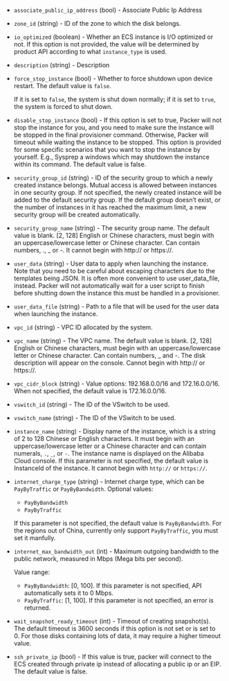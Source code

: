 <!-- Code generated from the comments of the RunConfig struct in builder/alicloud/ecs/run_config.go; DO NOT EDIT MANUALLY -->

-   `associate_public_ip_address` (bool) - Associate Public Ip Address
-   `zone_id` (string) - ID of the zone to which the disk belongs.
    
-   `io_optimized` (boolean) - Whether an ECS instance is I/O optimized or not. If this option is not
    provided, the value will be determined by product API according to what
    `instance_type` is used.
    
-   `description` (string) - Description
-   `force_stop_instance` (bool) - Whether to force shutdown upon device
    restart. The default value is `false`.
    
    If it is set to `false`, the system is shut down normally; if it is set to
    `true`, the system is forced to shut down.
    
-   `disable_stop_instance` (bool) - If this option is set to true, Packer
    will not stop the instance for you, and you need to make sure the instance
    will be stopped in the final provisioner command. Otherwise, Packer will
    timeout while waiting the instance to be stopped. This option is provided
    for some specific scenarios that you want to stop the instance by yourself.
    E.g., Sysprep a windows which may shutdown the instance within its command.
    The default value is false.
    
-   `security_group_id` (string) - ID of the security group to which a newly
    created instance belongs. Mutual access is allowed between instances in one
    security group. If not specified, the newly created instance will be added
    to the default security group. If the default group doesn’t exist, or the
    number of instances in it has reached the maximum limit, a new security
    group will be created automatically.
    
-   `security_group_name` (string) - The security group name. The default value
    is blank. [2, 128] English or Chinese characters, must begin with an
    uppercase/lowercase letter or Chinese character. Can contain numbers, .,
    _ or -. It cannot begin with http:// or https://.
    
-   `user_data` (string) - User data to apply when launching the instance. Note
    that you need to be careful about escaping characters due to the templates
    being JSON. It is often more convenient to use user_data_file, instead.
    Packer will not automatically wait for a user script to finish before
    shutting down the instance this must be handled in a provisioner.
    
-   `user_data_file` (string) - Path to a file that will be used for the user
    data when launching the instance.
    
-   `vpc_id` (string) - VPC ID allocated by the system.
    
-   `vpc_name` (string) - The VPC name. The default value is blank. [2, 128]
    English or Chinese characters, must begin with an uppercase/lowercase
    letter or Chinese character. Can contain numbers, _ and -. The disk
    description will appear on the console. Cannot begin with http:// or
    https://.
    
-   `vpc_cidr_block` (string) - Value options: 192.168.0.0/16 and
    172.16.0.0/16. When not specified, the default value is 172.16.0.0/16.
    
-   `vswitch_id` (string) - The ID of the VSwitch to be used.
    
-   `vswitch_name` (string) - The ID of the VSwitch to be used.
    
-   `instance_name` (string) - Display name of the instance, which is a string of 2 to 128 Chinese or
    English characters. It must begin with an uppercase/lowercase letter or
    a Chinese character and can contain numerals, `.`, `_`, or `-`. The
    instance name is displayed on the Alibaba Cloud console. If this
    parameter is not specified, the default value is InstanceId of the
    instance. It cannot begin with `http://` or `https://`.
    
-   `internet_charge_type` (string) - Internet charge type, which can be
    `PayByTraffic` or `PayByBandwidth`. Optional values:
    -   `PayByBandwidth`
    -   `PayByTraffic`
    
    If this parameter is not specified, the default value is `PayByBandwidth`.
    For the regions out of China, currently only support `PayByTraffic`, you
    must set it manfully.
    
-   `internet_max_bandwidth_out` (int) - Maximum outgoing bandwidth to the
    public network, measured in Mbps (Mega bits per second).
    
    Value range:
    -   `PayByBandwidth`: \[0, 100\]. If this parameter is not specified, API
        automatically sets it to 0 Mbps.
    -   `PayByTraffic`: \[1, 100\]. If this parameter is not specified, an
        error is returned.
    
-   `wait_snapshot_ready_timeout` (int) - Timeout of creating snapshot(s).
    The default timeout is 3600 seconds if this option is not set or is set
    to 0. For those disks containing lots of data, it may require a higher
    timeout value.
    
-   `ssh_private_ip` (bool) - If this value is true, packer will connect to
    the ECS created through private ip instead of allocating a public ip or an
    EIP. The default value is false.
    